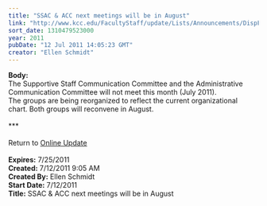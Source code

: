 ```yaml
---
title: "SSAC & ACC next meetings will be in August"
link: "http://www.kcc.edu/FacultyStaff/update/Lists/Announcements/DispForm.aspx?ID=377"
sort_date: 1310479523000
year: 2011
pubDate: "12 Jul 2011 14:05:23 GMT"
creator: "Ellen Schmidt"
---
```


<div><b>Body:</b> <div class="ExternalClass414CD3E40455419ABC190CDF293E8630">
<div>The Supportive Staff Communication Committee and the Administrative Communication Committee will not meet this month (July 2011).</div>
<div> </div>
<div>The groups are being reorganized to reflect the current organizational chart. Both groups will reconvene in August. </div>
<div> </div>
<div>***</div>
<div> </div>
<div>Return to <a href="/FacultyStaff/update/Pages/dailyupdate.aspx">Online Update</a>  <br /></div>
<div> </div></div></div>
<div><b>Expires:</b> 7/25/2011</div>
<div><b>Created:</b> 7/12/2011 9:05 AM</div>
<div><b>Created By:</b> Ellen Schmidt</div>
<div><b>Start Date:</b> 7/12/2011</div>
<div><b>Title:</b> SSAC &amp; ACC next meetings will be in August</div>
